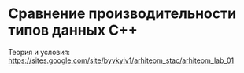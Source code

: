 # Сравнение производительности типов данных С++

Теория и условия:
https://sites.google.com/site/byvkyiv1/arhiteom_stac/arhiteom_lab_01